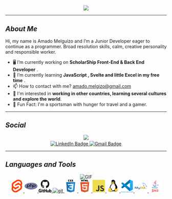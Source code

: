 <div align="center">
  <img align="center" src="https://media.giphy.com/media/Nx0rz3jtxtEre/giphy.gif"></img>
</div>

------------------------------------------------------------------------------------------------------------------------

## **_About Me_**

Hi, my name is Amado Melguizo and I’m a Junior Developer eager to continue as a programmer. 
Broad resolution skills, calm, creative personality and responsible worker.

- 🖥️ I’m currently working on **ScholarShip Front-End & Back End Developer** .
- 🌱 I’m currently learning **JavaScript , Svelte and little Excel in my free time** .
- 📫 How to contact with me? amado.melgizo@gmail.com
- 👀 I'm interested in **working in other countries, learning several cultures and explore the world**.
- 🍜 Fun Fact: I'm a sportsman with hunger for travel and a gamer. 
------------------------------------------------------------------------------------------------------------------------

## **_Social_**

<div id="header" align="center">
  <img src="https://media.giphy.com/media/M9gbBd9nbDrOTu1Mqx/giphy.gif" width="100"/>
</div>

<div id="badges" align="center">
  <a href="https://www.linkedin.com/in/amado-melguizo-martínez/">
    <img src="https://img.shields.io/badge/LinkedIn-blue?style=for-the-badge&logo=linkedin&logoColor=white" alt="LinkedIn Badge"/>
  </a>
  <a href="mailto:amado.melgizo@gmail.com">
    <img src="https://img.shields.io/badge/-Gmail-c14438?style=for-the-badge&logo=linkedin&logoColor=white" alt="Gmail Badge"/>
  </a>
</div>

------------------------------------------------------------------------------------------------------------------------

## **_Languages and Tools_**

<div align="center">  
  <img alt="GIF" src="https://github.com/abhisheknaiidu/abhisheknaiidu/blob/master/code.gif?raw=true" width="250" height="160" />
</div>
  
<div align="center"> 

  <a href="https://svelte.com" target="_blank"> 
    <img src="https://raw.githubusercontent.com/devicons/devicon/master/icons/svelte/svelte-original.svg" alt="svelte" width="40" height="40"/> 
 
  <a href="https://php.com" target="_blank"> 
    <img src="https://raw.githubusercontent.com/devicons/devicon/master/icons/php/php-original.svg" alt="php" width="40" height="40"/> 
  
  <a href="https://github.com/" target="_blank"> 
    <img src="https://raw.githubusercontent.com/devicons/devicon/master/icons/github/github-original-wordmark.svg" alt="github" width="40" height="40"/>

  <a href="https://git-scm.com/" target="_blank"> 
    <img src="https://www.vectorlogo.zone/logos/git-scm/git-scm-icon.svg" alt="git" width="40" height="40"/>

  <a href="https://www.w3schools.com/css/" target="_blank"> 
    <img src="https://raw.githubusercontent.com/devicons/devicon/master/icons/css3/css3-original-wordmark.svg" alt="css3" width="40" height="40"/> 
  
  <a href="https://www.w3.org/html/" target="_blank"> 
    <img src="https://raw.githubusercontent.com/devicons/devicon/master/icons/html5/html5-original-wordmark.svg" alt="html5" width="40" height="40"/>
  
  <a href="https://developer.mozilla.org/en-US/docs/Web/JavaScript" target="_blank"> 
    <img src="https://raw.githubusercontent.com/devicons/devicon/master/icons/javascript/javascript-original.svg" alt="javascript" width="40" height="40"/>

  <a href="https://www.linux.org/" target="_blank">
    <img src="https://raw.githubusercontent.com/devicons/devicon/master/icons/linux/linux-original.svg" alt="linux" width="40" height="40"/>

  <a href="https://www.vscode.com/" target="_blank">
    <img src="https://raw.githubusercontent.com/devicons/devicon/master/icons/vscode/vscode-original-wordmark.svg" alt="vscode" width="40" height="40"/> 

  <a href="https://mysql.com" target="_blank">
    <img src="https://raw.githubusercontent.com/devicons/devicon/master/icons/mysql/mysql-original-wordmark.svg" alt="mysql" width="40" height="40"/>
 
  <a href="https://www.java.com" target="_blank"> 
    <img src="https://raw.githubusercontent.com/devicons/devicon/master/icons/java/java-original-wordmark.svg" alt="java" width="40" height="40"/>
  
</div>

<!--
------------------------------------------------------------------------------------------------------------------------
## **_Stats of my projects_**
    
<div id="header" align="center">
  
  ![Amado's github stats](https://github-readme-stats.vercel.app/api?username=Amado-Melguizo&count_private=true&theme=highcontrast)
  ![Top Langs](https://github-readme-stats.vercel.app/api/top-langs/?username=Amado-Melguizo)

</div>

-->

<!---

Page for icons: 
https://github.com/devicons/devicon

Page for create a readme:
https://www.sitepoint.com/github-profile-readme/

Amado-Melguizo/Amado-Melguizo is a ✨ special ✨ repository because its `README.md` (this file) appears on your GitHub profile.
You can click the Preview link to take a look at your changes.
--->

